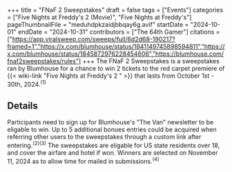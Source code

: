 +++
title = "FNaF 2 Sweepstakes"
draft = false
tags = ["Events"]
categories = ["Five Nights at Freddy's 2 (Movie)", "Five Nights at Freddy's"]
pageThumbnailFile = "meduhdpkzaidjbbqay6g.avif"
startDate = "2024-10-01"
endDate = "2024-10-31"
contributors = ["The 64th Gamer"]
citations = ["https://app.viralsweep.com/sweeps/full/6d2d68-190217?framed=1","https://x.com/blumhouse/status/1841149745898594811","https://x.com/blumhouse/status/1845872976228454606","https://blumhouse.com/fnaf2sweepstakes/rules"]
+++
The FNaF 2 Sweepstakes is a sweepstakes ran by Blumhouse for a chance to win 2 tickets to the red carpet premiere of {{< wiki-link "Five Nights at Freddy's 2 " >}} that lasts from October 1st - 30th, 2024.<sup>(1)</sup>

## Details

Participants need to sign up for Blumhouse's "The Van" newsletter to be eligable to win. Up to 5 additional bonues entries could be acquired when referring other users to the sweepstakes through a custom link after entering.<sup>(2)(3)</sup> The sweepstakes are eligable for US state residents over 18, and cover the airfare and hotel if won. Winners are selected on November 11, 2024 as to allow time for mailed in submissions.<sup>(4)</sup>
